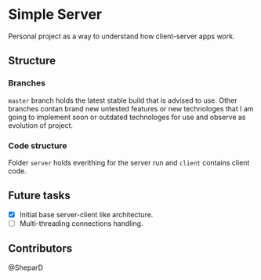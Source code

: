 # Simple Server
Personal project as a way to understand how client-server apps work.

## Structure
### Branches
`master` branch holds the latest stable build that is advised to use. Other branches contan brand new untested features or new technologes that I am going to implement soon or outdated technologes for use and observe as evolution of project.

### Code structure
Folder `server` holds everithing for the server run and `client` contains client code.

## Future tasks
-[x] Initial base server-client like architecture.
-[ ] Multi-threading connections handling.

## Contributors
@SheparD
